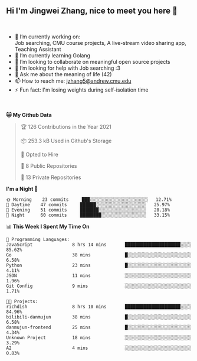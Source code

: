 Hi I'm Jingwei Zhang, nice to meet you here 👋
---
<br>


- 🔭 I’m currently working on: <br>
    Job searching, CMU course projects, A live-stream video sharing app, Teaching Assistant
- 🌱 I’m currently learning Golang
- 👯 I’m looking to collaborate on meaningful open source projects
- 🤔 I’m looking for help with Job searching :3
- 💬 Ask me about the meaning of life (42)
- 📫 How to reach me: jzhang5@andrew.cmu.edu
- ⚡ Fun fact: I'm losing weights during self-isolation time
<br>


<!--START_SECTION:waka-->
**🐱 My Github Data** 

> 🏆 126 Contributions in the Year 2021
 > 
> 📦 253.3 kB Used in Github's Storage 
 > 
> 💼 Opted to Hire
 > 
> 📜 8 Public Repositories 
 > 
> 🔑 13 Private Repositories  
 > 
**I'm a Night 🦉** 

```text
🌞 Morning    23 commits     ███░░░░░░░░░░░░░░░░░░░░░░   12.71% 
🌆 Daytime    47 commits     ██████░░░░░░░░░░░░░░░░░░░   25.97% 
🌃 Evening    51 commits     ███████░░░░░░░░░░░░░░░░░░   28.18% 
🌙 Night      60 commits     ████████░░░░░░░░░░░░░░░░░   33.15%

```


📊 **This Week I Spent My Time On** 

```text
💬 Programming Languages: 
JavaScript               8 hrs 14 mins       █████████████████████░░░░   85.62% 
Go                       38 mins             █░░░░░░░░░░░░░░░░░░░░░░░░   6.58% 
Python                   23 mins             █░░░░░░░░░░░░░░░░░░░░░░░░   4.11% 
JSON                     11 mins             ░░░░░░░░░░░░░░░░░░░░░░░░░   1.96% 
Git Config               9 mins              ░░░░░░░░░░░░░░░░░░░░░░░░░   1.71%

🐱‍💻 Projects: 
richdish                 8 hrs 10 mins       █████████████████████░░░░   84.96% 
bilibili-danmujun        38 mins             █░░░░░░░░░░░░░░░░░░░░░░░░   6.58% 
danmujun-frontend        25 mins             █░░░░░░░░░░░░░░░░░░░░░░░░   4.34% 
Unknown Project          18 mins             ░░░░░░░░░░░░░░░░░░░░░░░░░   3.29% 
A2                       4 mins              ░░░░░░░░░░░░░░░░░░░░░░░░░   0.83%

```


<!--END_SECTION:waka-->
